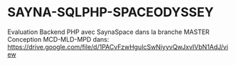 # SAYNA-SQLPHP-SPACEODYSSEY
Evaluation Backend PHP avec SaynaSpace dans la branche MASTER 
Conception MCD-MLD-MPD dans: https://drive.google.com/file/d/1PACvFzwHguIcSwNiyyvQwJxvIVbN1AdJ/view
